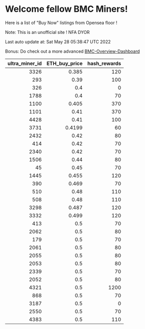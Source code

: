 # Welcome fellow BMC Miners!
Here is a list of "Buy Now" listings from Opensea floor !

Note: This is an unofficial site ! NFA DYOR

Last auto update at: Sat May 28 05:38:47 UTC 2022

Bonus: Do check out a more advanced [BMC-Overview-Dashboard](https://dune.com/defifunk/BMC-Overview-Dashboard)


|   ultra_miner_id |   ETH_buy_price |   hash_rewards |
|-----------------:|----------------:|---------------:|
|             3326 |          0.385  |            120 |
|              293 |          0.39   |            100 |
|              326 |          0.4    |              0 |
|             1788 |          0.4    |             70 |
|             1100 |          0.405  |            370 |
|             1101 |          0.41   |            370 |
|             4428 |          0.41   |            100 |
|             3731 |          0.4199 |             60 |
|             2432 |          0.42   |             80 |
|              414 |          0.42   |             70 |
|             2340 |          0.42   |             70 |
|             1506 |          0.44   |             80 |
|               45 |          0.45   |             70 |
|             1445 |          0.455  |            120 |
|              390 |          0.469  |             70 |
|              510 |          0.48   |            110 |
|              508 |          0.48   |            110 |
|             3298 |          0.487  |            120 |
|             3332 |          0.499  |            120 |
|              413 |          0.5    |             70 |
|             2062 |          0.5    |             80 |
|              179 |          0.5    |             70 |
|             2061 |          0.5    |             80 |
|             2055 |          0.5    |             80 |
|             2053 |          0.5    |             80 |
|             2339 |          0.5    |             70 |
|             2052 |          0.5    |             80 |
|             4321 |          0.5    |           1200 |
|              868 |          0.5    |             70 |
|             3187 |          0.5    |              0 |
|             2550 |          0.5    |             70 |
|             4383 |          0.5    |            110 |